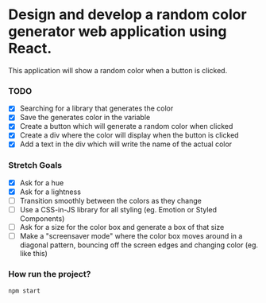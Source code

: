 # Design and develop a random color generator web application using React.

This application will show a random color when a button is clicked.

### TODO

- [x] Searching for a library that generates the color
- [x] Save the generates color in the variable
- [x] Create a button which will generate a random color when clicked
- [x] Create a div where the color will display when the button is clicked
- [x] Add a text in the div which will write the name of the actual color

### Stretch Goals

- [x] Ask for a hue
- [x] Ask for a lightness
- [ ] Transition smoothly between the colors as they change
- [ ] Use a CSS-in-JS library for all styling (eg. Emotion or Styled Components)
- [ ] Ask for a size for the color box and generate a box of that size
- [ ] Make a "screensaver mode" where the color box moves around in a diagonal pattern, bouncing off the screen edges and changing color (eg. like this)

### How run the project?

`npm start`
